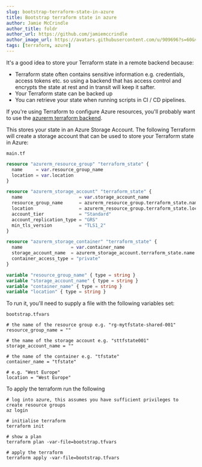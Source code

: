 ```yaml
---
slug: bootstrap-terraform-state-in-azure
title: Bootstrap terraform state in azure
author: Jamie McCrindle
author_title: foldr
author_url: https://github.com/jamiemccrindle
author_image_url: https://avatars.githubusercontent.com/u/909696?s=60&v=4
tags: [terraform, azure]
---
```


It's a good idea to store your Terraform state in a remote backend because:

* Terraform state often contains sensitive information e.g. credentials, access tokens etc. so using a backend that has access control and encrypts the state at rest and in transit will keep it safter.
* Your Terraform state can be backed up
* You can retrieve your state when running scripts in CI / CD pipelines.

If you're using Terraform to configure Azure resources, you'll probably want to use the [azurerm terraform backend](https://www.terraform.io/docs/language/settings/backends/azurerm.html).

This stores your state in an Azure Storage Account. The following Terraform will create a storage account that can be used to store your Terraform state in Azure:

`main.tf`

```terraform
resource "azurerm_resource_group" "terraform_state" {
  name     = var.resource_group_name
  location = var.location
}

resource "azurerm_storage_account" "terraform_state" {
  name                     = var.storage_account_name
  resource_group_name      = azurerm_resource_group.terraform_state.name
  location                 = azurerm_resource_group.terraform_state.location
  account_tier             = "Standard"
  account_replication_type = "GRS"
  min_tls_version          = "TLS1_2"
}

resource "azurerm_storage_container" "terraform_state" {
  name                  = var.container_name
  storage_account_name  = azurerm_storage_account.terraform_state.name
  container_access_type = "private"
}

variable "resource_group_name" { type = string }
variable "storage_account_name" { type = string }
variable "container_name" { type = string }
variable "location" { type = string }
```

To run it, you'll need to supply a file with the following variables set:

`bootstrap.tfvars`

```
# the name of the resource group e.g. "rg-mytfstate-shared-001"
resource_group_name = ""

# the name of the storage account e.g. "sttfstate001"
storage_account_name = ""

# the name of the container e.g. "tfstate"
container_name = "tfstate"

# e.g. "West Europe"
location = "West Europe"
```

To apply the terraform run the following

```shell
# log into azure, this assumes you have sufficient privileges to create resource groups
az login

# initialise terraform
terraform init

# show a plan
terraform plan -var-file=bootstrap.tfvars

# apply the terraform
terraform apply -var-file=bootstrap.tfvars
```